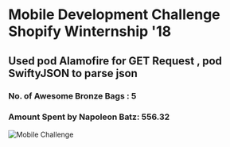 # Mobile Development Challenge Shopify Winternship '18
## Used pod Alamofire for GET Request , pod SwiftyJSON to parse json
### No. of Awesome Bronze Bags : 5
### Amount Spent by Napoleon Batz: 556.32

![Mobile Challenge](https://.jpg "mobile challenge")
